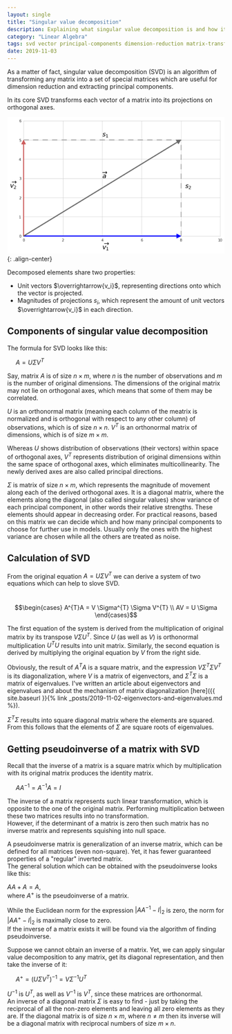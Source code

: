 ```yaml
---
layout: single
title: "Singular value decomposition"
description: Explaining what singular value decomposition is and how it is used
category: "Linear Algebra"
tags: svd vector principal-components dimension-reduction matrix-transformation matrix pseudoinverse inverse
date: 2019-11-03
---
```

 
As a matter of fact, singular value decomposition (SVD) is an algorithm of transforming any matrix into a set of special matrices which are useful for dimension reduction and extracting principal components.
 
In its core SVD transforms each vector of a matrix into its projections on orthogonal axes.    
 
![](/assets/images/concepts/simple_vector_decomposition.png){: .align-center}
 
Decomposed elements share two properties:    
 * Unit vectors $\overrightarrow{v_i}$, representing directions onto which the vector is projected.
 * Magnitudes of projections $s_i$, which represent the amount of unit vectors $\overrightarrow{v_i}$ in each direction.
 
## Components of singular value decomposition
 
The formula for SVD looks like this:
 
&nbsp;&nbsp;&nbsp;&nbsp;
$A = U \Sigma V^{T}$
 
Say, matrix $A$ is of size $n \times m$, where $n$ is the number of observations and $m$ is the number of original dimensions. The dimensions of the original matrix may not lie on orthogonal axes, which means that some of them may be correlated.
 
$U$ is an orthonormal matrix (meaning each column of the meatrix is normalized and is orthogonal with respect to any other column) of observations, which is of size $n \times n$.
$V^{T}$ is an orthonormal matrix of dimensions, which is of size $m \times m$.   
 
Whereas $U$ shows distribution of observations (their vectors) within space of orthogonal axes, $V^{T}$ represents distribution of original dimensions within the same space of orthogonal axes, which eliminates multicollinearity. The newly derived axes are also called principal directions.
 
$\Sigma$ is matrix of size $n \times m$, which represents the magnitude of movement along each of the derived orthogonal axes. It is a diagonal matrix, where the elements along the diagonal (also called singular values) show variance of each principal component, in other words their relative strengths. These elements should appear in decreasing order. For practical reasons, based on this matrix we can decide which and how many principal components to choose for further use in models. Usually only the ones with the highest variance are chosen while all the others are treated as noise.   
 
## Calculation of SVD
 
From the original equation $A = U \Sigma V^{T}$ we can derive a system of two equations which can help to slove SVD.
 
&nbsp;&nbsp;&nbsp;&nbsp;
$$\begin{cases}
A^{T}A = V \Sigma^{T} \Sigma V^{T} \\
AV = U \Sigma
\end{cases}$$
 
The first equation of the system is derived from the multiplication of original matrix by its transpose $V \Sigma U^{T}$. Since $U$ (as well as $V$) is orthonormal multiplication $U^{T}U$ results into unit matrix. Similarly, the second equation is derived by multiplying the original equation by $V$ from the right side.
 
Obviously, the result of $A^{T}A$ is a square matrix, and the expression $V \Sigma^{T} \Sigma V^{T}$ is its diagonalization, where $V$ is a matrix of eigenvectors, and $\Sigma^{T} \Sigma$ is a matrix of eigenvalues. I've written an article about eigenvectors and eigenvalues and about the mechanism of matrix diagonalization [here]({{ site.baseurl }}{% link _posts/2019-11-02-eigenvectors-and-eigenvalues.md %}).
 
$\Sigma^{T} \Sigma$ results into square diagonal matrix where the elements are squared. From this follows that the elements of $\Sigma$ are square roots of eigenvalues.
 
## Getting pseudoinverse of a matrix with SVD
 
Recall that the inverse of a matrix is a square matrix which by multiplication with its original matrix produces the identity matrix.  
 
&nbsp;&nbsp;&nbsp;&nbsp;
$AA^{-1}=A^{-1}A=I$
 
The inverse of a matrix represents such linear transformation, which is opposite to the one of the original matrix. Performing multiplication between these two matrices results into no transformation.<br>
However, if the determinant of a matrix is zero then such matrix has no inverse matrix and represents squishing into null space.
 
A pseudoinverse matrix is generalization of an inverse matrix, which can be defined for all matrices (even non-square). Yet, it has fewer guaranteed properties of a "regular" inverted matrix.<br>
The general solution which can be obtained with the pseudoinverse looks like this:
 
$AA{+}A=A$, <br>
where $A^{+}$ is the pseudoinverse of a matrix.  
 
While the Euclidean norm for the expression $\left |AA^{-1}-I\right|_2$ is zero, the norm for $\left |AA^{+}-I\right|_2$ is maximally close to zero.<br>
If the inverse of a matrix exists it will be found via the algorithm of finding pseudoinverse.  
 
Suppose we cannot obtain an inverse of a matrix. Yet, we can apply singular value decomposition to any matrix, get its diagonal representation, and then take the inverse of it:  
 
&nbsp;&nbsp;&nbsp;&nbsp;
$A^{+} = (U \Sigma V^{T})^{-1}=V \Sigma^{-1} U^{T}$

$U^{-1}$ is $U^{T}$, as well as $V^{-1}$ is $V^{T}$, since these matrices are orthonormal. <br>
An inverse of a diagonal matrix $\Sigma$ is easy to find - just by taking the reciprocal of all the non-zero elements and leaving all zero elements as they are. If the diagonal matrix is of size $n \times m$, where $n \ne m$ then its inverse will be a diagonal matrix with reciprocal numbers of size $m \times n$.
